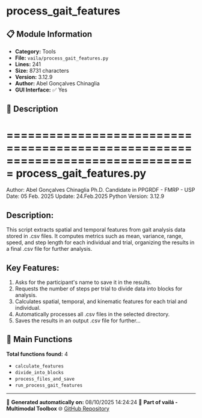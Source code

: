 # process_gait_features

## 📋 Module Information

- **Category:** Tools
- **File:** `vaila/process_gait_features.py`
- **Lines:** 241
- **Size:** 8731 characters
- **Version:** 3.12.9
- **Author:** Abel Gonçalves Chinaglia
- **GUI Interface:** ✅ Yes

## 📖 Description


===============================================================================
process_gait_features.py
===============================================================================
Author: Abel Gonçalves Chinaglia
Ph.D. Candidate in PPGRDF - FMRP - USP
Date: 05 Feb. 2025
Update: 24.Feb.2025
Python Version: 3.12.9

Description:
------------
This script extracts spatial and temporal features from gait analysis data
stored in .csv files. It computes metrics such as mean, variance, range, speed,
and step length for each individual and trial, organizing the results in a final
.csv file for further analysis.

Key Features:
-------------
1. Asks for the participant's name to save it in the results.
2. Requests the number of steps per trial to divide data into blocks for analysis.
3. Calculates spatial, temporal, and kinematic features for each trial and individual.
4. Automatically processes all .csv files in the selected directory.
5. Saves the results in an output .csv file for further...

## 🔧 Main Functions

**Total functions found:** 4

- `calculate_features`
- `divide_into_blocks`
- `process_files_and_save`
- `run_process_gait_features`




---

📅 **Generated automatically on:** 08/10/2025 14:24:24
🔗 **Part of vailá - Multimodal Toolbox**
🌐 [GitHub Repository](https://github.com/vaila-multimodaltoolbox/vaila)
